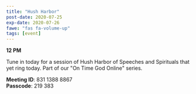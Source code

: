 ```yaml
---
title: "Hush Harbor"
post-date: 2020-07-25
exp-date: 2020-07-26
fawe: "fas fa-volume-up"
tags: [event]
---
```

**12 PM**

Tune in today for a session of Hush Harbor of Speeches and Spirituals that yet ring today. Part of our "On Time God Online" series.

<p class="text-danger"><b>Meeting ID</b>: 831 1388 8867
<br>
<b>Passcode</b>: 219 383
</p>